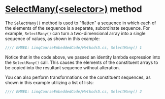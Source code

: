 # [SelectMany(&lt;selector&gt;)](https://msdn.microsoft.com/en-us/library/bb534336%28v=vs.110%29.aspx) method
The `SelectMany()` method is used to "flatten" a sequence in which each of the elements of the sequence is a separate, subordinate sequence. For example, `SelectMany()` can turn a two-dimensional array into a single sequence of values, as shown in this example:

```csharp
//// EMBED: LinqCourseEmbeddedCode/Methods5.cs, SelectMany() 1
```

Notice that in the code above, we passed an identity lambda expression into the `SelectMany()` call. This causes the elements of the constituent arrays to be copied into the resultant sequence without alteration.

You can also perform transformations on the constituent sequences, as shown in this example utilizing a list of lists:

```csharp
//// EMBED: LinqCourseEmbeddedCode/Methods5.cs, SelectMany() 2
```
